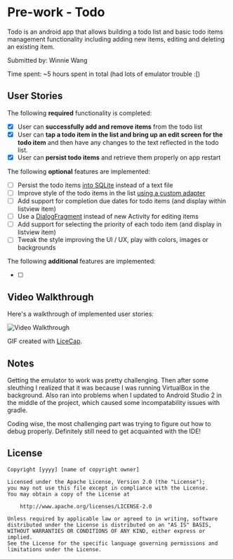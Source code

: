# Pre-work - Todo

Todo is an android app that allows building a todo list and basic todo items management functionality including adding new items, editing and deleting an existing item.

Submitted by: Winnie Wang

Time spent: ~5 hours spent in total (had lots of emulator trouble :[)

## User Stories

The following **required** functionality is completed:

* [x] User can **successfully add and remove items** from the todo list
* [x] User can **tap a todo item in the list and bring up an edit screen for the todo item** and then have any changes to the text reflected in the todo list.
* [x] User can **persist todo items** and retrieve them properly on app restart

The following **optional** features are implemented:

* [ ] Persist the todo items [into SQLite](http://guides.codepath.com/android/Persisting-Data-to-the-Device#sqlite) instead of a text file
* [ ] Improve style of the todo items in the list [using a custom adapter](http://guides.codepath.com/android/Using-an-ArrayAdapter-with-ListView)
* [ ] Add support for completion due dates for todo items (and display within listview item)
* [ ] Use a [DialogFragment](http://guides.codepath.com/android/Using-DialogFragment) instead of new Activity for editing items
* [ ] Add support for selecting the priority of each todo item (and display in listview item)
* [ ] Tweak the style improving the UI / UX, play with colors, images or backgrounds

The following **additional** features are implemented:

* [ ]

## Video Walkthrough

Here's a walkthrough of implemented user stories:

<img src='http://imgur.com/MemzI22.gif' title='Video Walkthrough' width='' alt='Video Walkthrough' />

GIF created with [LiceCap](http://www.cockos.com/licecap/).

## Notes

Getting the emulator to work was pretty challenging. Then after some sleuthing I realized that it was because I was running VirtualBox in the background. Also ran into problems when I updated to Android Studio 2 in the middle of the project, which caused some incompatability issues with gradle.

Coding wise, the most challenging part was trying to figure out how to debug properly. Definitely still need to get acquainted with the IDE!

## License

    Copyright [yyyy] [name of copyright owner]

    Licensed under the Apache License, Version 2.0 (the "License");
    you may not use this file except in compliance with the License.
    You may obtain a copy of the License at

        http://www.apache.org/licenses/LICENSE-2.0

    Unless required by applicable law or agreed to in writing, software
    distributed under the License is distributed on an "AS IS" BASIS,
    WITHOUT WARRANTIES OR CONDITIONS OF ANY KIND, either express or implied.
    See the License for the specific language governing permissions and
    limitations under the License.
